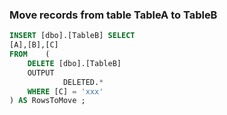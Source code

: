 ### Move records from table TableA to TableB

```sql
INSERT [dbo].[TableB] SELECT
[A],[B],[C]
FROM    (
    DELETE [dbo].[TableB]
    OUTPUT
            DELETED.*
    WHERE [C] = 'xxx'
) AS RowsToMove ;
```
